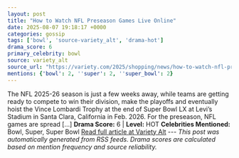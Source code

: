 ```yaml
---
layout: post
title: "How to Watch NFL Preseason Games Live Online"
date: 2025-08-07 19:18:17 +0000
categories: gossip
tags: ['bowl', 'source-variety_alt', 'drama-hot']
drama_score: 6
primary_celebrity: bowl
source: variety_alt
source_url: "https://variety.com/2025/shopping/news/how-to-watch-nfl-preseason-games-online-livestream-1236480652/"
mentions: {'bowl': 2, ''super': 2, ''super_bowl': 2}
---
```


The NFL 2025-26 season is just a few weeks away, while teams are getting ready to compete to win their division, make the playoffs and eventually hoist the Vince Lombardi Trophy at the end of Super Bowl LX at Levi’s Stadium in Santa Clara, California in Feb. 2026. For the preseason, NFL games are spread […] **Drama Score:** 6 | **Level:** HOT **Celebrities Mentioned:** Bowl, Super, Super Bowl [Read full article at Variety Alt](https://variety.com/2025/shopping/news/how-to-watch-nfl-preseason-games-online-livestream-1236480652/) --- *This post was automatically generated from RSS feeds. Drama scores are calculated based on mention frequency and source reliability.*